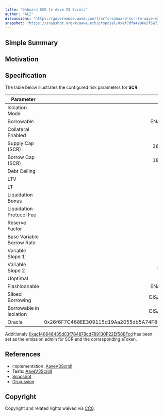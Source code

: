 ```yaml
---
title: "Onboard SCR to Aave V3 Scroll"
author: "ACI"
discussions: "https://governance.aave.com/t/arfc-onboard-scr-to-aave-v3-scroll-instance/19688"
snapshot: "https://snapshot.org/#/aave.eth/proposal/0xef7dfa4e96e5f6a7337648d2dd3882f7b10e969c9564c118a34ce99eccec9383"
---
```


## Simple Summary

## Motivation

## Specification

The table below illustrates the configured risk parameters for **SCR**

| Parameter                 |                                      Value |
| ------------------------- | -----------------------------------------: |
| Isolation Mode            |                                      false |
| Borrowable                |                                    ENABLED |
| Collateral Enabled        |                                       true |
| Supply Cap (SCR)          |                                    360,000 |
| Borrow Cap (SCR)          |                                    180,000 |
| Debt Ceiling              |                                      USD 0 |
| LTV                       |                                        0 % |
| LT                        |                                        0 % |
| Liquidation Bonus         |                                        0 % |
| Liquidation Protocol Fee  |                                        0 % |
| Reserve Factor            |                                       20 % |
| Base Variable Borrow Rate |                                        0 % |
| Variable Slope 1          |                                        7 % |
| Variable Slope 2          |                                      300 % |
| Uoptimal                  |                                       45 % |
| Flashloanable             |                                    ENABLED |
| Siloed Borrowing          |                                   DISABLED |
| Borrowable in Isolation   |                                   DISABLED |
| Oracle                    | 0x26f6F7C468EE309115d19Aa2055db5A74F8cE7A5 |

Additionaly [0xac140648435d03f784879cd789130F22Ef588Fcd](https://scrollscan.com/address/0xac140648435d03f784879cd789130F22Ef588Fcd) has been set as the emission admin for SCR and the corresponding aToken.

## References

- Implementation: [AaveV3Scroll](https://github.com/bgd-labs/aave-proposals-v3/blob/main/src/20241203_AaveV3Scroll_OnboardSCRToAaveV3Scroll/AaveV3Scroll_OnboardSCRToAaveV3Scroll_20241203.sol)
- Tests: [AaveV3Scroll](https://github.com/bgd-labs/aave-proposals-v3/blob/main/src/20241203_AaveV3Scroll_OnboardSCRToAaveV3Scroll/AaveV3Scroll_OnboardSCRToAaveV3Scroll_20241203.t.sol)
- [Snapshot](https://snapshot.org/#/aave.eth/proposal/0xef7dfa4e96e5f6a7337648d2dd3882f7b10e969c9564c118a34ce99eccec9383)
- [Discussion](https://governance.aave.com/t/arfc-onboard-scr-to-aave-v3-scroll-instance/19688)

## Copyright

Copyright and related rights waived via [CC0](https://creativecommons.org/publicdomain/zero/1.0/).
